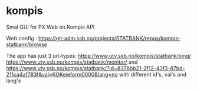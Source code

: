 # kompis
Smal GUI for PX.Web on Kompis API

Web.config : https://git-adm.ssb.no/projects/STATBANK/repos/kompis-statbank/browse

The app has just 3 url-types:
https://www.utv.ssb.no/kompis/statbank/ping/
https://www.utv.ssb.no/kompis/statbank/monitor/
and
https://www.utv.ssb.no/kompis/statbank/?id=8378bb21-2f12-43f3-87bd-211ca4af783f&val=KOKeieform0000&lang=no
with different id's, val's and lang's


